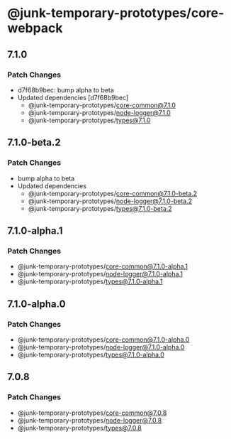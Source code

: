 # @junk-temporary-prototypes/core-webpack

## 7.1.0

### Patch Changes

- d7f68b9bec: bump alpha to beta
- Updated dependencies [d7f68b9bec]
  - @junk-temporary-prototypes/core-common@7.1.0
  - @junk-temporary-prototypes/node-logger@7.1.0
  - @junk-temporary-prototypes/types@7.1.0

## 7.1.0-beta.2

### Patch Changes

- bump alpha to beta
- Updated dependencies
  - @junk-temporary-prototypes/core-common@7.1.0-beta.2
  - @junk-temporary-prototypes/node-logger@7.1.0-beta.2
  - @junk-temporary-prototypes/types@7.1.0-beta.2

## 7.1.0-alpha.1

### Patch Changes

- @junk-temporary-prototypes/core-common@7.1.0-alpha.1
- @junk-temporary-prototypes/node-logger@7.1.0-alpha.1
- @junk-temporary-prototypes/types@7.1.0-alpha.1

## 7.1.0-alpha.0

### Patch Changes

- @junk-temporary-prototypes/core-common@7.1.0-alpha.0
- @junk-temporary-prototypes/node-logger@7.1.0-alpha.0
- @junk-temporary-prototypes/types@7.1.0-alpha.0

## 7.0.8

### Patch Changes

- @junk-temporary-prototypes/core-common@7.0.8
- @junk-temporary-prototypes/node-logger@7.0.8
- @junk-temporary-prototypes/types@7.0.8
